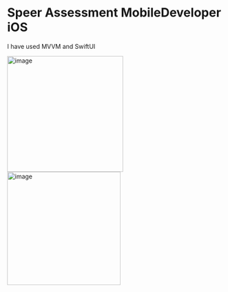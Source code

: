 # Speer Assessment MobileDeveloper iOS

I have used MVVM and SwiftUI

<img width="269" alt="image" src="https://github.com/MateoDev97/SpeerAssessmentMobileDeveloper/assets/25846938/8df4df47-4b29-4869-87aa-3063917acdce">

<img width="263" alt="image" src="https://github.com/MateoDev97/SpeerAssessmentMobileDeveloper/assets/25846938/6640f0b9-ceb8-44df-8fea-e84fea46cd03">

